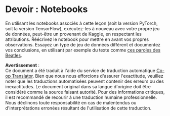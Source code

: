 <!--
CO_OP_TRANSLATOR_METADATA:
{
  "original_hash": "bc690ecf68b38d311cc9e12f3144a28c",
  "translation_date": "2025-08-24T20:46:35+00:00",
  "source_file": "lessons/5-NLP/14-Embeddings/assignment.md",
  "language_code": "fr"
}
-->
# Devoir : Notebooks

En utilisant les notebooks associés à cette leçon (soit la version PyTorch, soit la version TensorFlow), exécutez-les à nouveau avec votre propre jeu de données, peut-être un provenant de Kaggle, en respectant les attributions. Réécrivez le notebook pour mettre en avant vos propres observations. Essayez un type de jeu de données différent et documentez vos conclusions, en utilisant par exemple du texte comme [ces paroles des Beatles](https://www.kaggle.com/datasets/jenlooper/beatles-lyrics).

**Avertissement** :  
Ce document a été traduit à l'aide du service de traduction automatique [Co-op Translator](https://github.com/Azure/co-op-translator). Bien que nous nous efforcions d'assurer l'exactitude, veuillez noter que les traductions automatisées peuvent contenir des erreurs ou des inexactitudes. Le document original dans sa langue d'origine doit être considéré comme la source faisant autorité. Pour des informations critiques, il est recommandé de recourir à une traduction humaine professionnelle. Nous déclinons toute responsabilité en cas de malentendus ou d'interprétations erronées résultant de l'utilisation de cette traduction.